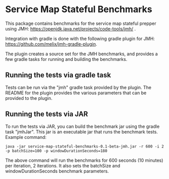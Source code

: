 # Service Map Stateful Benchmarks

This package contains benchmarks for the service map stateful prepper using JMH: https://openjdk.java.net/projects/code-tools/jmh/ . 

Integration with gradle is done with the following gradle plugin for JMH: https://github.com/melix/jmh-gradle-plugin.

The plugin creates a source set for the JMH benchmarks, and provides a few gradle tasks for running and building the benchmarks.

## Running the tests via gradle task

Tests can be run via the "jmh" gradle task provided by the plugin. The README for the plugin provides the various parameters that
can be provided to the plugin. 

## Running the tests via JAR

To run the tests via JAR, you can build the benchmark jar using the gradle task "jmhJar". This jar is an executable jar 
that runs the benchmark tests. Example command:

```
java -jar service-map-stateful-benchmarks-0.1-beta-jmh.jar -r 600 -i 2 -p batchSize=100 -p windowDurationSeconds=180
```

The above command will run the benchmarks for 600 seconds (10 minutes) per iteration, 2 iterations. It also
sets the batchSize and windowDurationSeconds benchmark parameters. 
